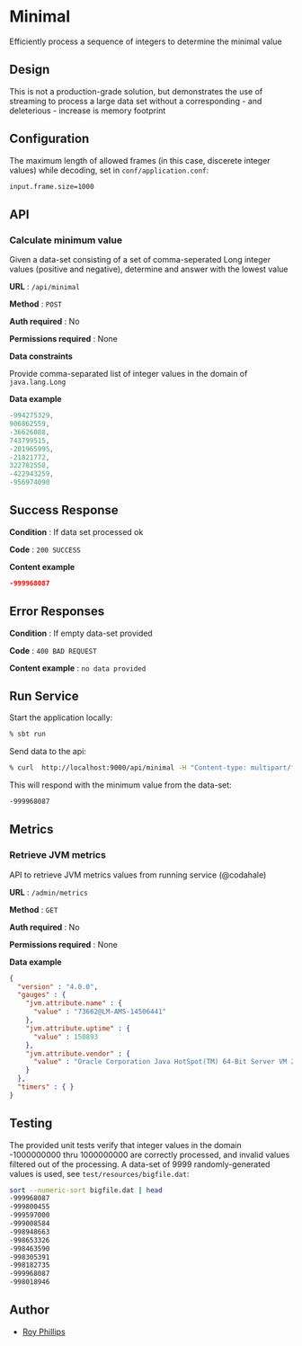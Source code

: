 # Minimal
Efficiently process a sequence of integers to determine the minimal value
## Design
This is not a production-grade solution, but demonstrates the use of streaming to process
a large data set without a corresponding - and deleterious - increase is memory footprint
## Configuration
The maximum length of allowed frames (in this case, discerete integer values) while decoding, set in `conf/application.conf`:
```bash
input.frame.size=1000
```
## API

### Calculate minimum value

Given a data-set consisting of a set of comma-seperated Long integer values (positive and negative), determine and answer with the lowest value

**URL** : `/api/minimal`

**Method** : `POST`

**Auth required** : No

**Permissions required** : None

**Data constraints**

Provide comma-separated list of integer values in the domain of `java.lang.Long`

**Data example** 

```java
-994275329,
906862559,
-36626088,
743799515,
-201965995,
-21821772,
322782558,
-422943259,
-956974090
```

## Success Response

**Condition** : If data set processed ok

**Code** : `200 SUCCESS`

**Content example**

```json
-999968087
```

## Error Responses

**Condition** : If empty data-set provided

**Code** : `400 BAD REQUEST`

**Content example** : `no data provided`

## Run Service
Start the application locally:
```bash
% sbt run
```
Send data to the api:
```bash
% curl  http://localhost:9000/api/minimal -H "Content-type: multipart/form-data" -d @test/resources/bigfile.dat 
```
This will respond with the minimum value from the data-set:
```bash
-999968087
```
## Metrics
### Retrieve JVM metrics
API to retrieve JVM metrics values from running service (@codahale)

**URL** : `/admin/metrics`

**Method** : `GET`

**Auth required** : No

**Permissions required** : None

**Data example** 

```json
{
  "version" : "4.0.0",
  "gauges" : {
    "jvm.attribute.name" : {
      "value" : "73662@LM-AMS-14506441"
    },
    "jvm.attribute.uptime" : {
      "value" : 150893
    },
    "jvm.attribute.vendor" : {
      "value" : "Oracle Corporation Java HotSpot(TM) 64-Bit Server VM 25.192-b12 (1.8)"
    }
  },
  "timers" : { }
}
```

## Testing
The provided unit tests verify that integer values in the domain
-1000000000 thru 1000000000 are correctly processed, and invalid values
filtered out of the processing.  A data-set of 9999 randomly-generated values
is used, see `test/resources/bigfile.dat`:
```bash
sort --numeric-sort bigfile.dat | head 
-999968087
-999800455
-999597000
-999008584
-998948663
-998653326
-998463590
-998305391
-998182735
-999968087
-998018946
```

## Author
* [Roy Phillips](mailto:phillips.roy@gmail.com)
